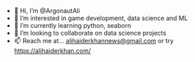 - 👋 Hi, I’m @ArgonautAli
- 👀 I’m interested in game development, data science and ML
- 🌱 I’m currently learning python, seaborn
- 💞️ I’m looking to collaborate on data science projects
- 📫 Reach me at... alihaiderkhannews@gmail.com or try https://alihaiderkhan.com/

<!---
ArgonautAli/ArgonautAli is a ✨ special ✨ repository because its `README.md` (this file) appears on your GitHub profile.
You can click the Preview link to take a look at your changes.
--->
